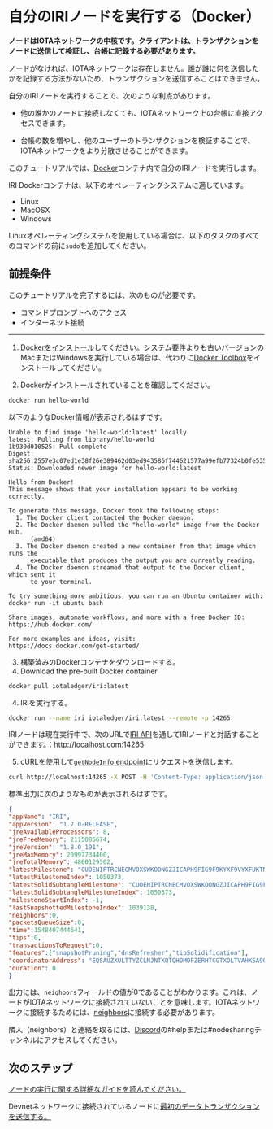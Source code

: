 # 自分のIRIノードを実行する（Docker）
<!-- # Run your own IRI node -->

**ノードはIOTAネットワークの中核です。クライアントは、トランザクションをノードに送信して検証し、台帳に記録する必要があります。**
<!-- **Nodes are the core of an IOTA network. Clients must send their transactions to nodes to have them validated and recorded in the ledger.** -->

ノードがなければ、IOTAネットワークは存在しません。誰が誰に何を送信したかを記録する方法がないため、トランザクションを送信することはできません。
<!-- Without nodes, IOTA networks wouldn't exist. No one would be able to send transactions because there would be no way of recording who sent what to whom. -->

自分のIRIノードを実行することで、次のような利点があります。
<!-- By running your own IRI node, you have the following benefits: -->
* 他の誰かのノードに接続しなくても、IOTAネットワーク上の台帳に直接アクセスできます。
<!-- * You have your own direct access to a ledger on an IOTA network instead of having to connect to someone else's node -->
* 台帳の数を増やし、他のユーザーのトランザクションを検証することで、IOTAネットワークをより分散させることができます。
<!-- * You help the IOTA network to become more distributed by adding to the number of ledgers and validating other users' transactions -->

このチュートリアルでは、[Docker](https://www.docker.com/)コンテナ内で自分のIRIノードを実行します。
<!-- In this tutorial, you're going to run your own IRI node in a [Docker](https://www.docker.com/) container. -->

IRI Dockerコンテナは、以下のオペレーティングシステムに適しています。
<!-- The IRI Docker container is suitable for the following operating systems: -->
* Linux
* MacOSX
* Windows

Linuxオペレーティングシステムを使用している場合は、以下のタスクのすべてのコマンドの前に`sudo`を追加してください。
<!-- If you're using a Linux operating system, add `sudo` before all the commands in the following tasks. -->

## 前提条件
<!-- ## Prerequisites -->

このチュートリアルを完了するには、次のものが必要です。
<!-- To complete this tutorial, you need the following: -->

* コマンドプロンプトへのアクセス
* インターネット接続
<!-- * Access to a command prompt -->
<!-- * An Internet connection -->

---

1. [Dockerをインストール](https://docs.docker.com/install/#supported-platforms)してください。システム要件よりも古いバージョンのMacまたはWindowsを実行している場合は、代わりに[Docker Toolbox](https://docs.docker.com/toolbox/overview/)をインストールしてください。
<!-- 1. [Install Docker](https://docs.docker.com/install/#supported-platforms). If you're running a version of Mac or Windows that's older than the system requirements, install the [Docker toolbox](https://docs.docker.com/toolbox/overview/) instead. -->

2. Dockerがインストールされていることを確認してください。
<!-- 2. Make sure that Docker is installed -->

  ```bash
  docker run hello-world
  ```

  以下のようなDocker情報が表示されるはずです。
  <!-- You should see some Docker information like the following: -->

  ```
  Unable to find image 'hello-world:latest' locally
  latest: Pulling from library/hello-world
  1b930d010525: Pull complete
  Digest: sha256:2557e3c07ed1e38f26e389462d03ed943586f744621577a99efb77324b0fe535
  Status: Downloaded newer image for hello-world:latest

  Hello from Docker!
  This message shows that your installation appears to be working correctly.

  To generate this message, Docker took the following steps:
    1. The Docker client contacted the Docker daemon.
    2. The Docker daemon pulled the "hello-world" image from the Docker Hub.
        (amd64)
    3. The Docker daemon created a new container from that image which runs the
        executable that produces the output you are currently reading.
    4. The Docker daemon streamed that output to the Docker client, which sent it
        to your terminal.

  To try something more ambitious, you can run an Ubuntu container with:
  docker run -it ubuntu bash

  Share images, automate workflows, and more with a free Docker ID:
  https://hub.docker.com/

  For more examples and ideas, visit:
  https://docs.docker.com/get-started/
  ```

3. 構築済みのDockerコンテナをダウンロードする。
3. Download the pre-built Docker container

  ```bash
  docker pull iotaledger/iri:latest
  ```

4. IRIを実行する。
<!-- 4. Run the IRI -->

  ```bash
  docker run --name iri iotaledger/iri:latest --remote -p 14265
  ```

  IRIノードは現在実行中で、次のURLで[IRI API](root://iri/0.1/references/api-reference.md)を通してIRIノードと対話することができます。：http://localhost.com:14265
  <!-- Your IRI node is now running and you can interact with it through the [IRI API](root://iri/0.1/references/api-reference.md) at the following URL: -->
  <!-- http://localhost.com:14265 -->

5. cURLを使用して[`getNodeInfo` endpoint](root://iri/0.1/references/api-reference.md#getNodeInfo)にリクエストを送信します。
<!-- 5. Use cURL to send a request to the [`getNodeInfo` endpoint](root://iri/0.1/references/api-reference.md#getNodeInfo) -->
  ```bash
  curl http://localhost:14265 -X POST -H 'Content-Type: application/json' -H 'X-IOTA-API-Version: 1' -d '{"command": "getNodeInfo"}'
  ```

  標準出力に次のようなものが表示されるはずです。
  <!-- You should see something like the following in the output: -->
  ```json
  {
  "appName": "IRI",
  "appVersion": "1.7.0-RELEASE",
  "jreAvailableProcessors": 8,
  "jreFreeMemory": 2115085674,
  "jreVersion": "1.8.0_191",
  "jreMaxMemory": 20997734400,
  "jreTotalMemory": 4860129502,
  "latestMilestone": "CUOENIPTRCNECMVOXSWKOONGZJICAPH9FIG9F9KYXF9VYXFUKTNDCCLLWRZNUHZIGLJZFWPOVCIZA9999",
  "latestMilestoneIndex": 1050373,
  "latestSolidSubtangleMilestone": "CUOENIPTRCNECMVOXSWKOONGZJICAPH9FIG9F9KYXF9VYXFUKTNDCCLLWRZNUHZIGLJZFWPOVCIZA9999",
  "latestSolidSubtangleMilestoneIndex": 1050373,
  "milestoneStartIndex": -1,
  "lastSnapshottedMilestoneIndex": 1039138,
  "neighbors":0,
  "packetsQueueSize":0,
  "time":1548407444641,
  "tips":0,
  "transactionsToRequest":0,
  "features":["snapshotPruning","dnsRefresher","tipSolidification"],
  "coordinatorAddress": "EQSAUZXULTTYZCLNJNTXQTQHOMOFZERHTCGTXOLTVAHKSA9OGAZDEKECURBRIXIJWNPFCQIOVFVVXJVD9",
  "duration": 0
  }
  ```

出力には、`neighbors`フィールドの値が0であることがわかります。これは、ノードがIOTAネットワークに接続されていないことを意味します。IOTAネットワークに接続するためには、[neighbors](root://iri/0.1/concepts/neighbor-iri-node.md)に接続する必要があります。
<!-- You'll notice in the output that the value of the `neighbors` field is 0. This means that your node is not connected to an IOTA network. To do so, you need to connect to [neighbors](root://iri/0.1/concepts/neighbor-iri-node.md). -->

隣人（neighbors）と連絡を取るには、[Discord](https://discordapp.com/invite/fNGZXvh)の#helpまたは#nodesharingチャンネルにアクセスしてください。
<!-- For help connecting to neighbors, go to the #help or #nodesharing channel on our [Discord](https://discordapp.com/invite/fNGZXvh). -->

## 次のステップ
<!-- ## Next steps -->

[ノードの実行に関する詳細なガイドを読んでください。](root://iri/0.1/introduction/overview.md)
<!-- [Read more in-depth guides about running a node](root://iri/0.1/introduction/overview.md). -->

Devnetネットワークに接続されているノードに[最初のデータトランザクションを送信する。](../tutorials/send-a-zero-value-transaction-with-nodejs.md)
<!-- [Send your first data transaction](../tutorials/send-a-zero-value-transaction-with-nodejs.md) to a node that's connected to the Devnet network. -->
